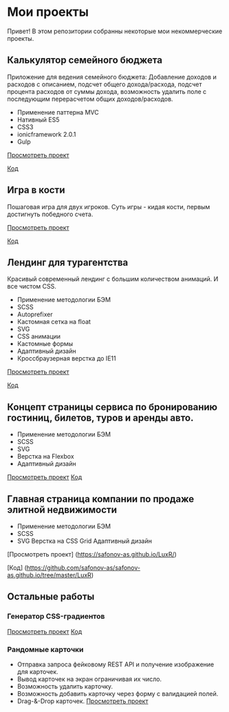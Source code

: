# Мои проекты
Привет! В этом репозитории собранны некоторые мои некоммерческие проекты.

## Калькулятор семейного бюджета
Приложение для ведения семейного бюджета: Добавление доходов и расходов с описанием, подсчет общего дохода/расхода, подсчет процента расходов от суммы дохода, возможность удалить поле с последующим перерасчетом общих доходов/расходов.

- Применение паттерна MVC 
- Нативный ES5
- СSS3 
- ionicframework 2.0.1
- Gulp

[Просмотреть проект](https://safonov-as.github.io/family_budget_app/)

[Код](https://github.com/safonov-as/safonov-as.github.io/tree/master/family_budget_app)

## Игра в кости 
Пошаговая игра для двух игроков. Суть игры - кидая кости, первым достигнуть победного счета.

[Просмотреть проект](https://safonov-as.github.io/dice_game/)

[Код](https://github.com/safonov-as/safonov-as.github.io/tree/master/dice_game)

## Лендинг для турагентства

Красивый современный лендинг с большим количеством анимаций. И все чистом CSS.

- Применение методологии БЭМ 
- SCSS
- Autoprefixer
- Кастомная сетка на float
- SVG
- CSS анимации
- Кастомные формы
- Адаптивный дизайн
- Кроссбраузерная верстка до IE11

[Просмотреть проект](https://safonov-as.github.io/active_tours_dev/)

[Код](https://github.com/safonov-as/safonov-as.github.io/tree/master/active_tours_dev)

## Концепт страницы сервиса по бронированию гостиниц, билетов, туров и аренды авто.
- Применение методологии БЭМ 
- SCSS
- SVG
- Верстка на Flexbox
- Адаптивный дизайн

[Просмотреть проект](https://safonov-as.github.io/bookingZilla_dev/)
[Код](https://github.com/safonov-as/safonov-as.github.io/tree/master/bookingZilla_dev)

## Главная страница компании по продаже элитной недвижимости
- Применение методологии БЭМ 
- SCSS
- SVG
Верстка на CSS Grid
Адаптивный дизайн

[Просмотреть проект] (https://safonov-as.github.io/LuxR/)

[Код] (https://github.com/safonov-as/safonov-as.github.io/tree/master/LuxR)

## Остальные работы

  ### Генератор CSS-градиентов
  [Просмотреть проект](https://safonov-as.github.io/css-gradient-generator/)
  [Код](https://github.com/safonov-as/safonov-as.github.io/tree/master/css-gradient-generator)
  
  ### Рандомные карточки 
  - Отправка запроса фейковому REST API и получение изображение для карточек. 
  - Вывод карточек на экран ограничивая их число.
  - Возможность удалить карточку.
  - Возможность добавить карточку через форму с валидацией полей.
  - Drag-&-Drop карточек.
  [Просмотреть проект](https://codepen.io/safonov_as/pen/rPXmjv)
